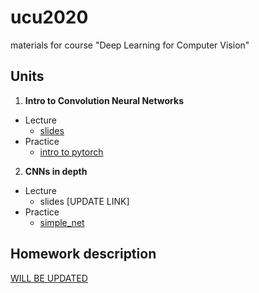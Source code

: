 # ucu2020
materials for course "Deep Learning for Computer Vision"


## Units


1.  **Intro to Convolution Neural Networks**

  - Lecture
    - [slides](https://github.com/lyubonko/ucu2020cv/raw/master/lectures/lecture1_intro.pdf)
  - Practice
    - [intro to pytorch](https://colab.research.google.com/github/lyubonko/ucu2020cv/blob/master/assignments/a1_pytorch.ipynb)
    
2.  **CNNs in depth**

  - Lecture
    - slides [UPDATE LINK]
  - Practice
    - [simple_net](https://colab.research.google.com/github/lyubonko/ucu2020cv/blob/master/assignments/a2_simple_network.ipynb)    
    
## Homework description

[WILL BE UPDATED](https://github.com/lyubonko/ucu2020cv/raw/master/assignments/2020_UCU_Deep_Learning_for_Computer_Vision_HOMEWORK.pdf)
